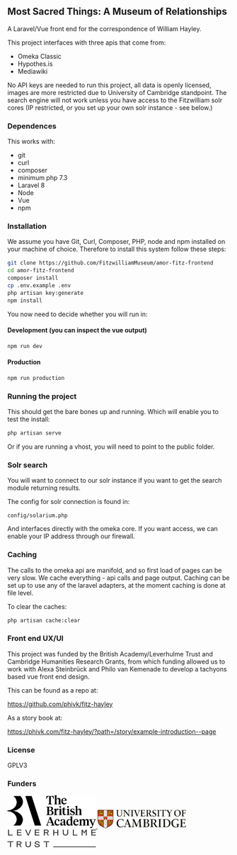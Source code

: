 ## Most Sacred Things: A Museum of Relationships

A Laravel/Vue front end for the correspondence of William Hayley.

This project interfaces with three apis that come from:

* Omeka Classic
* Hypothes.is
* Mediawiki

No API keys are needed to run this project, all data is openly licensed, images
are more restricted due to University of Cambridge standpoint. The search engine will not
work unless you have access to the Fitzwilliam solr cores (IP restricted, or you set up your own
solr instance - see below.)

### Dependences

This works with:

* git
* curl
* composer
* minimum php 7.3
* Laravel 8
* Node
* Vue
* npm

### Installation

We assume you have Git, Curl, Composer, PHP, node and npm installed on your machine of choice.
Therefore to install this system follow these steps:

```bash
git clone https://github.com/FitzwilliamMuseum/amor-fitz-frontend
cd amor-fitz-frontend
composer install
cp .env.example .env
php artisan key:generate
npm install
```
You now need to decide whether you will run in:

#### Development (you can inspect the vue output)

```bash
npm run dev
```

#### Production

```bash
npm run production
```

### Running the project

This should get the bare bones up and running. Which will enable you to test the install:

```bash
php artisan serve
```

Or if you are running a vhost, you will need to point to the public folder.

### Solr search

You will want to connect to our solr instance if you want to get the search module returning results.

The config for solr connection is found in:

```
config/solarium.php
```

And interfaces directly with the omeka core. If you want access, we can enable your IP address through our firewall.

### Caching

The calls to the omeka api are manifold, and so first load of pages can be very slow. We cache everything - api calls and page output. Caching can be set up to use any of the laravel adapters, at the moment caching is done at file level.

To clear the caches:

```bash
php artisan cache:clear  
```

### Front end UX/UI

This project was funded by the British Academy/Leverhulme Trust and Cambridge Humanities Research Grants, from which funding allowed us to work with Alexa Steinbrück and Philo van Kemenade to develop a tachyons based vue front end design.

This can be found as a repo at:

https://github.com/phivk/fitz-hayley

As a story book at:

https://phivk.com/fitz-hayley/?path=/story/example-introduction--page

### License

GPLV3

### Funders

  <a href="https://www.thebritishacademy.ac.uk/" title="The British Academy">
    <img src="public/images/svg/ba-logo.svg" alt="British Academy Logo" width="200">
  </a>

  <a href="https://cam.ac.uk" title="The Leverhulme Trust">
    <img src="public/images/svg/cambridge-logo.svg" alt="Cambridge University Logo" width="200">
  </a>

  <a href="https://www.leverhulme.ac.uk" title="The Leverhulme Trust">
    <img src="public/images/svg/leverhulme-logo.svg" alt="Leverhulme Trust Logo" width="200">
  </a>
